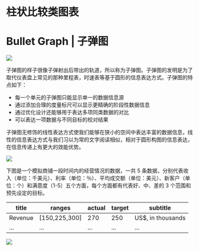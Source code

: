 # 柱状比较类图表

# Bullet Graph | 子弹图

![](https://assets.ng-tech.icu/item/20230510140055.png)

子弹图的样子很像子弹射出后带出的轨道，所以称为子弹图。子弹图的发明是为了取代仪表盘上常见的那种里程表，时速表等基于圆形的信息表达方式。子弹图的特点如下：

- 每一个单元的子弹图只能显示单一的数据信息源
- 通过添加合理的度量标尺可以显示更精确的阶段性数据信息
- 通过优化设计还能够用于表达多项同类数据的对比
- 可以表达一项数据与不同目标的校对结果

子弹图无修饰的线性表达方式使我们能够在狭小的空间中表达丰富的数据信息，线性的信息表达方式与我们习以为常的文字阅读相似，相对于圆形构图的信息表达，在信息传递上有更大的效能优势。

![](https://assets.ng-tech.icu/item/20230510140111.png)

下图是一个模拟商铺一段时间内的经营情况的数据，一共 5 条数据，分别代表收入（单位：千美元）、利率（单位：％）、平均成交额（单位：美元）、新客户（单位：个）和满意度（1-5）五个方面，每个方面都有代表好、中、差的 3 个范围和预先设定的目标。

| title   | ranges        | actual | target | subtitle           |
| ------- | ------------- | ------ | ------ | ------------------ |
| Revenue | [150,225,300] | 270    | 250    | US\$, in thousands |
| ...     | ...           | ...    | ...    | ...                |

![](https://assets.ng-tech.icu/item/20230510140132.png)
